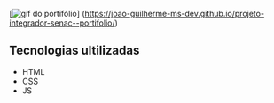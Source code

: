 [<img src = "./imagens/gif-pi-portifolio.gif" alt="gif do portifólio">]
(https://joao-guilherme-ms-dev.github.io/projeto-integrador-senac--portifolio/)

## Tecnologias ultilizadas
- HTML
- CSS
- JS